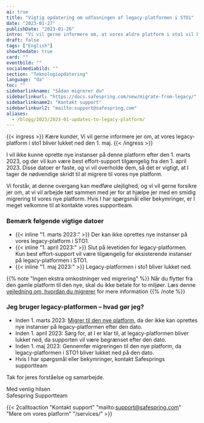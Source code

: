 ```yaml
---
ai: true
title: "Vigtig opdatering om udfasningen af legacy-platformen i STO1"
date: "2023-01-27"
publishDate: "2023-01-26"
intro: "Vi vil gerne informere om, at vores ældre platform i sto1 vil blive lukket ned den 1. maj 2023."
draft: false
tags: ["English"]
showthedate: true
card: ""
eventbild: ""
socialmediabild: ""
section: "Teknologiopdatering"
language: "da"
toc: ""
sidebarlinkname: "Sådan migrerer du"
sidebarlinkurl: "https://docs.safespring.com/new/migrate-from-legacy/"
sidebarlinkname2: "Kontakt support"
sidebarlinkurl2: "mailto:support@safespring.com"
aliases:
  - /blogg/2023/2023-01-updates-to-legacy-platform/
---
```

{{< ingress >}}
Kære kunder, Vi vil gerne informere jer om, at vores legacy-platform i sto1 bliver lukket ned den 1. maj.
{{< /ingress >}}

I vil ikke kunne oprette nye instanser på denne platform efter den 1. marts 2023, og der vil kun være best effort-support tilgængelig fra den 1. april 2023. Disse datoer er faste, og vi vil overholde dem, så det er vigtigt, at I tager de nødvendige skridt til at migrere til vores nye platform.

Vi forstår, at denne overgang kan medføre ulejlighed, og vi vil gerne forsikre jer om, at vi vil arbejde tæt sammen med jer for at hjælpe jer med en smidig migrering til vores nye platform. Hvis I har spørgsmål eller bekymringer, er I meget velkomne til at kontakte vores supportteam.

### Bemærk følgende vigtige datoer

- {{< inline "1. marts 2023:" >}} Der kan ikke oprettes nye instanser på vores legacy-platform i STO1.
- {{< inline "1. april 2023:" >}} Slut på levetiden for legacy-platformen. Kun best effort-support vil være tilgængelig for eksisterende instanser på legacy-platformen i STO1.
- {{< inline "1. maj 2023:" >}} Legacy-platformen i sto1 bliver lukket ned.

{{% note "Ingen ekstra omkostninger ved migrering" %}}
Når du flytter fra den gamle platform til den nye, skal du ikke betale for to miljøer. Læs denne [vejledning om, hvordan du migrerer](https://docs.safespring.com/new/migrate-from-legacy/) for mere information
{{% /note %}}

### Jeg bruger legacy-platformen – hvad gør jeg?

- Inden 1. marts 2023: [Migrer til den nye platform](https://docs.safespring.com/new/migrate-from-legacy/), da der ikke kan oprettes nye instanser på legacy-platformen efter den dato.
- Inden 1. april 2023: Sørg for, at I er klar til, at legacy-platformen bliver lukket ned, da supporten vil være begrænset efter den dato.
- Inden 1. maj 2023: Gennemfør migreringen til den nye platform, da legacy-platformen i STO1 bliver lukket ned på den dato.
- Hvis I har spørgsmål eller bekymringer, kontakt Safesprings supportteam

Tak for jeres forståelse og samarbejde.

Med venlig hilsen  
Safespring Supportteam

{{< 2calltoaction "Kontakt support" "mailto:support@safespring.com" "Mere om vores platform" "/services/" >}}
